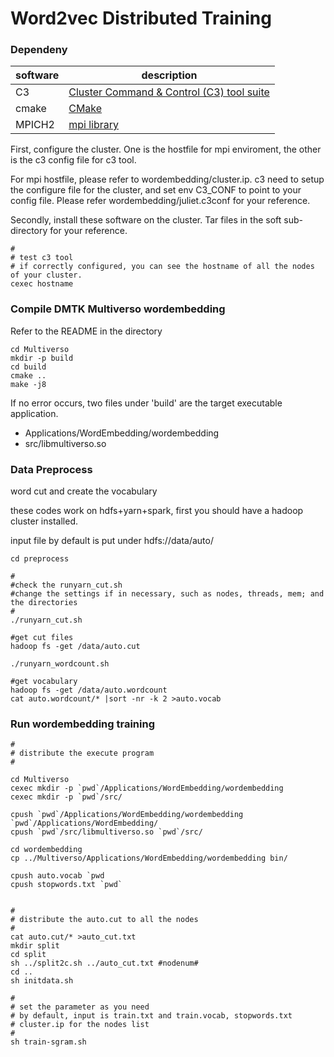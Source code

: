 Word2vec Distributed Training
==================================

### Dependeny

software  |   description
--------  | ---------------------
C3        |  [Cluster Command & Control (C3) tool suite](http://www.softpanorama.org/HPC/Management_software/c3_tools.shtml)
cmake     |  [CMake](https://cmake.org/)
MPICH2    |  [mpi library](http://www.mpich.org/downloads/)

First, configure the cluster. One is the hostfile for mpi enviroment, the other is the c3 config file for c3 tool.

For mpi hostfile, please refer to wordembedding/cluster.ip. c3 need to setup the configure file for the cluster, and set env C3_CONF to point to your config file. Please refer wordembedding/juliet.c3conf for your reference.  

Secondly, install these software on the cluster. Tar files in the soft sub-directory for your reference.

```
#
# test c3 tool
# if correctly configured, you can see the hostname of all the nodes of your cluster.
cexec hostname
```

### Compile DMTK Multiverso wordembedding

Refer to the README in the directory

```
cd Multiverso
mkdir -p build
cd build
cmake ..
make -j8
```

If no error occurs, two files under 'build' are the target executable application.


* Applications/WordEmbedding/wordembedding
* src/libmultiverso.so

### Data Preprocess

word cut and create the vocabulary

these codes work on hdfs+yarn+spark, first you should have a hadoop cluster installed.

input file by default is put under hdfs://data/auto/

```
cd preprocess

#
#check the runyarn_cut.sh
#change the settings if in necessary, such as nodes, threads, mem; and the directories
#
./runyarn_cut.sh

#get cut files
hadoop fs -get /data/auto.cut

./runyarn_wordcount.sh

#get vocabulary 
hadoop fs -get /data/auto.wordcount
cat auto.wordcount/* |sort -nr -k 2 >auto.vocab

```

### Run wordembedding training


```
#
# distribute the execute program
#

cd Multiverso
cexec mkdir -p `pwd`/Applications/WordEmbedding/wordembedding
cexec mkdir -p `pwd`/src/

cpush `pwd`/Applications/WordEmbedding/wordembedding `pwd`/Applications/WordEmbedding/
cpush `pwd`/src/libmultiverso.so `pwd`/src/

cd wordembedding
cp ../Multiverso/Applications/WordEmbedding/wordembedding bin/

cpush auto.vocab `pwd
cpush stopwords.txt `pwd`


#
# distribute the auto.cut to all the nodes
#
cat auto.cut/* >auto_cut.txt
mkdir split
cd split
sh ../split2c.sh ../auto_cut.txt #nodenum#
cd ..
sh initdata.sh

#
# set the parameter as you need
# by default, input is train.txt and train.vocab, stopwords.txt
# cluster.ip for the nodes list
#
sh train-sgram.sh

```




